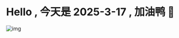 
# Hello , 今天是 2025-3-17 , 加油鸭 🤭

![img](https://v1.jinrishici.com/all.svg?font-size=18&spacing=4)

